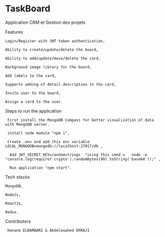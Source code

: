 # TaskBoard
Application CRM et Gestion des projets


Features 

    Login/Register with JWT token authentication, 
	
    Ability to create/update/delete the board,
	
    Ability to add/update/move/delete the card,
	
    Background image library for the board,
	
    Add labels to the card,
	
    Supports adding of detail description in the card,
	
    Invite user to the board,
	
    Assign a card to the user.
	

    
Steps to run the application

  	 First install the MongoDB Compass for better visualization of data with MongoDB server.

	 install node module "npm i",

	 Create .env and add this env variable LOCAL_MONGODB=mongodb://localhost:27017/db ,

	  Add JWT_SECRET_KEY=randomstrings  "using this cmnd =   node -e "console.log(require('crypto').randomBytes(90).toString('base64'));" ,

	  Run application "npm start".


Tech stacks

    MongoDB,
	
    NodeJs,
	
    ReactJs,
	
    Redux.
  
  
  Contributors
  
     Hanane ELBARBARI & Abdelouahed ERRAJI
  
